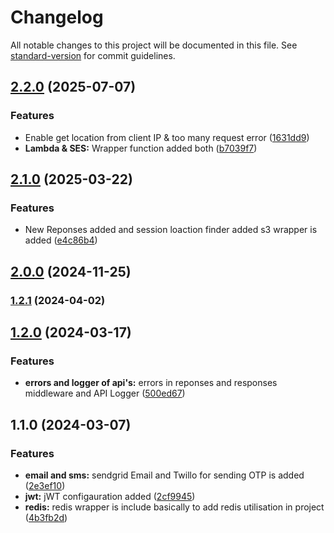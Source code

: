 # Changelog

All notable changes to this project will be documented in this file. See [standard-version](https://github.com/conventional-changelog/standard-version) for commit guidelines.

## [2.2.0](https://github.com/mayankrajput8745/common-backend-toolkit/compare/v2.1.0...v2.2.0) (2025-07-07)


### Features

* Enable get location from client IP & too many request error ([1631dd9](https://github.com/mayankrajput8745/common-backend-toolkit/commit/1631dd923979ec557fed9ec6d1fbb1ffef077563))
* **Lambda & SES:** Wrapper function added both ([b7039f7](https://github.com/mayankrajput8745/common-backend-toolkit/commit/b7039f74baeb3f086c013ec0857a35269e76e2c5))

## [2.1.0](https://github.com/mayankrajput8745/common-backend-toolkit/compare/v2.0.0...v2.1.0) (2025-03-22)


### Features

* New Reponses added and session loaction finder added s3 wrapper is added ([e4c86b4](https://github.com/mayankrajput8745/common-backend-toolkit/commit/e4c86b443018f94957115e7527352e02caad8894))

## [2.0.0](https://github.com/mayankrajput8745/common-backend-toolkit/compare/v1.2.1...v2.0.0) (2024-11-25)

### [1.2.1](https://github.com/mayankrajput8745/common-backend-toolkit/compare/v1.2.0...v1.2.1) (2024-04-02)

## [1.2.0](https://github.com/mayankrajput8745/common-backend-toolkit/compare/v1.1.0...v1.2.0) (2024-03-17)


### Features

* **errors and logger of api's:** errors in reponses and responses middleware and API Logger ([500ed67](https://github.com/mayankrajput8745/common-backend-toolkit/commit/500ed6740bd60a720713b5e2fcdba2972f3efc73))

## 1.1.0 (2024-03-07)


### Features

* **email and sms:** sendgrid Email and Twillo for sending OTP is added ([2e3ef10](https://github.com/mayankrajput8745/common-backend-toolkit/commit/2e3ef104b7fea890df9f47f05de64b7f9cf117a4))
* **jwt:** jWT configauration added ([2cf9945](https://github.com/mayankrajput8745/common-backend-toolkit/commit/2cf99454950e44c722d2790ba9eca1a4471e0c8c))
* **redis:** redis wrapper is include basically to add redis utilisation in project ([4b3fb2d](https://github.com/mayankrajput8745/common-backend-toolkit/commit/4b3fb2d518e7aa1c5faa5fd0b2518e8d9a204106))
